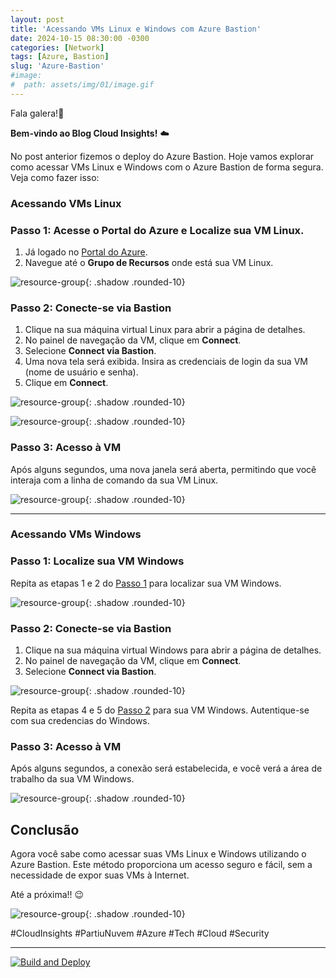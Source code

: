 ```yaml
---
layout: post
title: 'Acessando VMs Linux e Windows com Azure Bastion'
date: 2024-10-15 08:30:00 -0300
categories: [Network]
tags: [Azure, Bastion]
slug: 'Azure-Bastion'
#image:
#  path: assets/img/01/image.gif
---
```


Fala galera!👋

**Bem-vindo ao Blog Cloud Insights!** ☁️

No post anterior fizemos o deploy do Azure Bastion. Hoje vamos explorar como acessar VMs Linux e Windows com o Azure Bastion de forma segura. Veja como fazer isso:

### Acessando VMs Linux

### Passo 1: Acesse o Portal do Azure e Localize sua VM Linux.

1. Já logado no [Portal do Azure](https://portal.azure.com/).
2. Navegue até o **Grupo de Recursos** onde está sua VM Linux.

![resource-group](/assets/img/Lab01-Bastion/11-LocalizandoVMLnx.png){: .shadow .rounded-10}

### Passo 2: Conecte-se via Bastion

1. Clique na sua máquina virtual Linux para abrir a página de detalhes.
2. No painel de navegação da VM, clique em **Connect**.
3. Selecione **Connect via Bastion**.
4. Uma nova tela será exibida. Insira as credenciais de login da sua VM (nome de usuário e senha).
5. Clique em **Connect**.

![resource-group](/assets/img/Lab01-Bastion/05-LogandoVMLinux.png){: .shadow .rounded-10}


![resource-group](/assets/img/Lab01-Bastion/06-InserindoCredenciaseacessando.png){: .shadow .rounded-10}

### Passo 3: Acesso à VM

Após alguns segundos, uma nova janela será aberta, permitindo que você interaja com a linha de comando da sua VM Linux.

![resource-group](/assets/img/Lab01-Bastion/07-VMLinuxLogadaviabastion.png){: .shadow .rounded-10}

---

### Acessando VMs Windows

### Passo 1: Localize sua VM Windows

Repita as etapas 1 e 2 do [Passo 1](https://cloudinsights.com.br/posts/Azure-Bastion/#passo-1-acesse-o-portal-do-azure-e-localize-sua-vm-linux) para localizar sua VM Windows.

![resource-group](/assets/img/Lab01-Bastion/10-LocalizandoVMWind.png){: .shadow .rounded-10}

### Passo 2: Conecte-se via Bastion

1. Clique na sua máquina virtual Windows para abrir a página de detalhes.
2. No painel de navegação da VM, clique em **Connect**.
3. Selecione **Connect via Bastion**.

![resource-group](/assets/img/Lab01-Bastion/12-LogandoVMWind.png){: .shadow .rounded-10}

Repita as etapas 4 e 5 do [Passo 2](https://cloudinsights.com.br/posts/Azure-Bastion/#passo-2-conecte-se-via-bastion) para sua VM Windows. Autentique-se com sua credencias do Windows.

### Passo 3: Acesso à VM

Após alguns segundos, a conexão será estabelecida, e você verá a área de trabalho da sua VM Windows.

![resource-group](/assets/img/Lab01-Bastion/08-VMWindowsLogadaviabastion.png){: .shadow .rounded-10}

## Conclusão

Agora você sabe como acessar suas VMs Linux e Windows utilizando o Azure Bastion. Este método proporciona um acesso seguro e fácil, sem a necessidade de expor suas VMs à Internet.

Até a próxima!! 😉

![resource-group](/assets/img/02/cloudinsights3.png){: .shadow .rounded-10}

#CloudInsights #PartiuNuvem #Azure #Tech #Cloud #Security

---

[![Build and Deploy](https://github.com/williamcrcosta/williamcosta.github.io/actions/workflows/pages-deploy.yml/badge.svg)](https://github.com/williamcrcosta/williamcosta.github.io/actions/workflows/pages-deploy.yml)